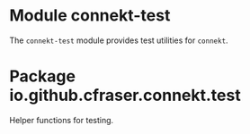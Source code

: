 # Module connekt-test

The `connekt-test` module provides test utilities for `connekt`.

# Package io.github.cfraser.connekt.test

Helper functions for testing.
